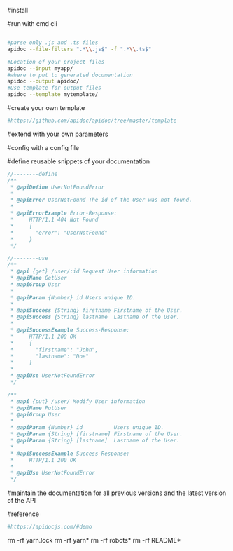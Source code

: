 #install

#run with cmd cli

```sh

#parse only .js and .ts files
apidoc --file-filters ".*\\.js$" -f ".*\\.ts$"

#Location of your project files
apidoc --input myapp/
#where to put to generated documentation
apidoc --output apidoc/
#Use template for output files
apidoc --template mytemplate/
```

#create your own template
```sh
#https://github.com/apidoc/apidoc/tree/master/template
```

#extend with your own parameters

#config with a config file

#define reusable snippets of your documentation
```js
//--------define
/**
 * @apiDefine UserNotFoundError
 *
 * @apiError UserNotFound The id of the User was not found.
 *
 * @apiErrorExample Error-Response:
 *     HTTP/1.1 404 Not Found
 *     {
 *       "error": "UserNotFound"
 *     }
 */

//--------use
/**
 * @api {get} /user/:id Request User information
 * @apiName GetUser
 * @apiGroup User
 *
 * @apiParam {Number} id Users unique ID.
 *
 * @apiSuccess {String} firstname Firstname of the User.
 * @apiSuccess {String} lastname  Lastname of the User.
 *
 * @apiSuccessExample Success-Response:
 *     HTTP/1.1 200 OK
 *     {
 *       "firstname": "John",
 *       "lastname": "Doe"
 *     }
 *
 * @apiUse UserNotFoundError
 */

/**
 * @api {put} /user/ Modify User information
 * @apiName PutUser
 * @apiGroup User
 *
 * @apiParam {Number} id          Users unique ID.
 * @apiParam {String} [firstname] Firstname of the User.
 * @apiParam {String} [lastname]  Lastname of the User.
 *
 * @apiSuccessExample Success-Response:
 *     HTTP/1.1 200 OK
 *
 * @apiUse UserNotFoundError
 */

```

#maintain the documentation for all previous versions and the latest version of the API

#reference
```sh
#https://apidocjs.com/#demo
```

rm -rf yarn.lock
rm -rf yarn*
rm -rf robots*
rm -rf README*
